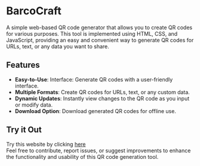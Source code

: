 # BarcoCraft
A simple web-based QR code generator that allows you to create QR codes for various purposes. This tool is implemented using HTML, CSS, and JavaScript, providing an easy and convenient way to generate QR codes for URLs, text, or any data you want to share.  
## Features
- **Easy-to-Use**: Interface: Generate QR codes with a user-friendly interface.
- **Multiple Formats**: Create QR codes for URLs, text, or any custom data.
- **Dynamic Updates**: Instantly view changes to the QR code as you input or modify data.
- **Download Option**: Download generated QR codes for offline use.

## Try it Out
Try this website by clicking [here](https://harshit2012.github.io/Qr_Code_Generator/)  
Feel free to contribute, report issues, or suggest improvements to enhance the functionality and usability of this QR code generation tool.
